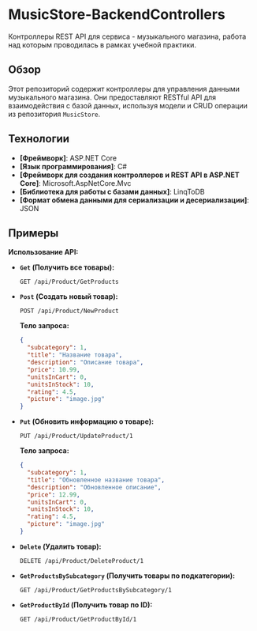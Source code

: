 # MusicStore-BackendControllers

Контроллеры REST API для сервиса - музыкального магазина, работа над которым проводилась в рамках учебной практики.

## Обзор

Этот репозиторий содержит контроллеры для управления данными музыкального магазина. 
Они предоставляют RESTful API для взаимодействия с базой данных, используя модели и CRUD операции из репозитория `MusicStore`.

## Технологии

* **[Фреймворк]**:  ASP.NET Core
* **[Язык программирования]**:  C#
* **[Фреймворк для создания контроллеров и REST API в ASP.NET Core]**:  Microsoft.AspNetCore.Mvc
* **[Библиотека для работы с базами данных]**:  LinqToDB
* **[Формат обмена данными для сериализации и десериализации]**:  JSON

## Примеры

**Использование API:**

*   **`Get` (Получить все товары):**
    ```
    GET /api/Product/GetProducts
    ```
*   **`Post` (Создать новый товар):**
    ```
    POST /api/Product/NewProduct
    ```
    **Тело запроса:**
    ```json
    {
      "subcategory": 1, 
      "title": "Название товара",
      "description": "Описание товара",
      "price": 10.99,
      "unitsInCart": 0,
      "unitsInStock": 10,
      "rating": 4.5,
      "picture": "image.jpg"
    }
    ```
*   **`Put` (Обновить информацию о товаре):**
    ```
    PUT /api/Product/UpdateProduct/1
    ```
    **Тело запроса:**
    ```json
    {
      "subcategory": 1, 
      "title": "Обновленное название товара",
      "description": "Обновленное описание",
      "price": 12.99,
      "unitsInCart": 0,
      "unitsInStock": 10,
      "rating": 4.5,
      "picture": "image.jpg"
    }
    ```
*   **`Delete` (Удалить товар):**
    ```
    DELETE /api/Product/DeleteProduct/1 
    ```
*   **`GetProductsBySubcategory` (Получить товары по подкатегории):**
    ```
    GET /api/Product/GetProductsBySubcategory/1
    ```
*   **`GetProductById` (Получить товар по ID):**
    ```
    GET /api/Product/GetProductById/1
    ```
